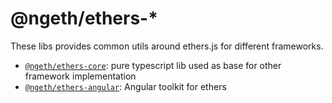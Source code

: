 # @ngeth/ethers-*

These libs provides common utils around ethers.js for different frameworks.

- [`@ngeth/ethers-core`](./core): pure typescript lib used as base for other framework implementation
- [`@ngeth/ethers-angular`](./angular): Angular toolkit for ethers
